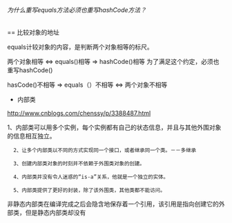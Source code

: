 ###### 为什么重写equals方法必须也重写hashCode方法？
== 比较对象的地址

equals计较对象的内容，是判断两个对象相等的标尺。

两个对象相等 <=>  equals()相等  => hashCode()相等   为了满足这个约定，必须也重写hashCode()

hasCode()不相等 => equals（）不相等 <=> 两个对象不相等


* 内部类   

http://www.cnblogs.com/chenssy/p/3388487.html  

 1、内部类可以用多个实例，每个实例都有自己的状态信息，并且与其他外围对象的信息相互独立。

      2、让多个内部类以不同的方式实现同一个接口，或者继承同一个类。－－多继承

      3、创建内部类对象的时刻并不依赖于外围类对象的创建。

      4、内部类并没有令人迷惑的“is-a”关系，他就是一个独立的实体。

      5、内部类提供了更好的封装，除了该外围类，其他类都不能访问。

非静态内部类在编译完成之后会隐含地保存着一个引用，该引用是指向创建它的外部类，但是静态内部类却没有

